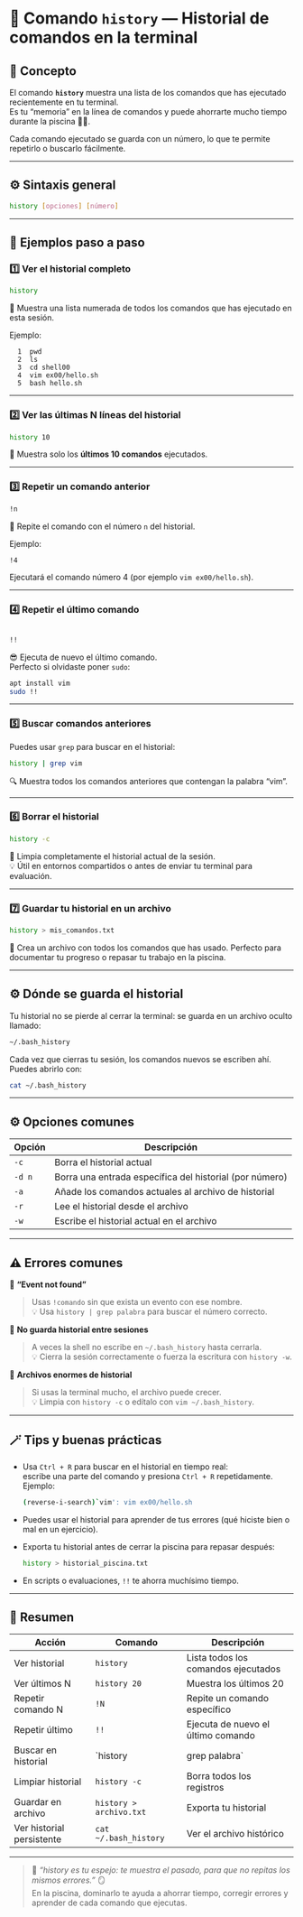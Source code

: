 # 📝 Comando `history` — Historial de comandos en la terminal

## 🧠 Concepto
El comando **`history`** muestra una lista de los comandos que has ejecutado recientemente en tu terminal.  
Es tu “memoria” en la línea de comandos y puede ahorrarte mucho tiempo durante la piscina 🏊‍♂️.

Cada comando ejecutado se guarda con un número, lo que te permite repetirlo o buscarlo fácilmente.

---

## ⚙️ Sintaxis general

```bash
history [opciones] [número]
```

---

## 📘 Ejemplos paso a paso

### 1️⃣ Ver el historial completo
```bash
history
```
📜 Muestra una lista numerada de todos los comandos que has ejecutado en esta sesión.

Ejemplo:
```
  1  pwd
  2  ls
  3  cd shell00
  4  vim ex00/hello.sh
  5  bash hello.sh
```

---

### 2️⃣ Ver las últimas N líneas del historial
```bash
history 10
```
📄 Muestra solo los **últimos 10 comandos** ejecutados.

---

### 3️⃣ Repetir un comando anterior
```bash
!n
```
🔁 Repite el comando con el número `n` del historial.

Ejemplo:
```bash
!4
```
Ejecutará el comando número 4 (por ejemplo `vim ex00/hello.sh`).

---

### 4️⃣ Repetir el último comando
```bash

!!
```
😎 Ejecuta de nuevo el último comando.  
Perfecto si olvidaste poner `sudo`:
```bash
apt install vim
sudo !!
```

---

### 5️⃣ Buscar comandos anteriores
Puedes usar `grep` para buscar en el historial:
```bash
history | grep vim
```
🔍 Muestra todos los comandos anteriores que contengan la palabra “vim”.

---

### 6️⃣ Borrar el historial
```bash
history -c
```
🧹 Limpia completamente el historial actual de la sesión.  
💡 Útil en entornos compartidos o antes de enviar tu terminal para evaluación.

---

### 7️⃣ Guardar tu historial en un archivo
```bash
history > mis_comandos.txt
```
💾 Crea un archivo con todos los comandos que has usado. Perfecto para documentar tu progreso o repasar tu trabajo en la piscina.

---

## ⚙️ Dónde se guarda el historial

Tu historial no se pierde al cerrar la terminal: se guarda en un archivo oculto llamado:

```bash
~/.bash_history
```

Cada vez que cierras tu sesión, los comandos nuevos se escriben ahí.  
Puedes abrirlo con:
```bash
cat ~/.bash_history
```

---

## ⚙️ Opciones comunes

| Opción | Descripción |
|--------|--------------|
| `-c` | Borra el historial actual |
| `-d n` | Borra una entrada específica del historial (por número) |
| `-a` | Añade los comandos actuales al archivo de historial |
| `-r` | Lee el historial desde el archivo |
| `-w` | Escribe el historial actual en el archivo |

---

## ⚠️ Errores comunes

🚫 **“Event not found”**  
> Usas `!comando` sin que exista un evento con ese nombre.  
💡 Usa `history | grep palabra` para buscar el número correcto.

🚫 **No guarda historial entre sesiones**  
> A veces la shell no escribe en `~/.bash_history` hasta cerrarla.  
💡 Cierra la sesión correctamente o fuerza la escritura con `history -w`.

🚫 **Archivos enormes de historial**  
> Si usas la terminal mucho, el archivo puede crecer.  
💡 Limpia con `history -c` o edítalo con `vim ~/.bash_history`.

---

## 🪄 Tips y buenas prácticas

- Usa `Ctrl + R` para buscar en el historial en tiempo real:  
  escribe una parte del comando y presiona `Ctrl + R` repetidamente.  
  Ejemplo:
  ```bash
  (reverse-i-search)`vim': vim ex00/hello.sh
  ```

- Puedes usar el historial para aprender de tus errores (qué hiciste bien o mal en un ejercicio).  
- Exporta tu historial antes de cerrar la piscina para repasar después:
  ```bash
  history > historial_piscina.txt
  ```
- En scripts o evaluaciones, `!!` te ahorra muchísimo tiempo.  

---

## 🎯 Resumen

| Acción | Comando | Descripción |
|--------|----------|-------------|
| Ver historial | `history` | Lista todos los comandos ejecutados |
| Ver últimos N | `history 20` | Muestra los últimos 20 |
| Repetir comando N | `!N` | Repite un comando específico |
| Repetir último | `!!` | Ejecuta de nuevo el último comando |
| Buscar en historial | `history | grep palabra` | Filtra por palabra clave |
| Limpiar historial | `history -c` | Borra todos los registros |
| Guardar en archivo | `history > archivo.txt` | Exporta tu historial |
| Ver historial persistente | `cat ~/.bash_history` | Ver el archivo histórico |

---

> 💬 *“history es tu espejo: te muestra el pasado, para que no repitas los mismos errores.”* 🪞  
> En la piscina, dominarlo te ayuda a ahorrar tiempo, corregir errores y aprender de cada comando que ejecutas.
